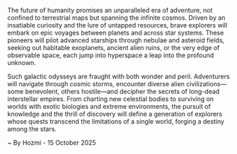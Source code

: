 
The future of humanity promises an unparalleled era of adventure, not confined to terrestrial maps but spanning the infinite cosmos. Driven by an insatiable curiosity and the lure of untapped resources, brave explorers will embark on epic voyages between planets and across star systems. These pioneers will pilot advanced starships through nebulae and asteroid fields, seeking out habitable exoplanets, ancient alien ruins, or the very edge of observable space, each jump into hyperspace a leap into the profound unknown.

Such galactic odysseys are fraught with both wonder and peril. Adventurers will navigate through cosmic storms, encounter diverse alien civilizations—some benevolent, others hostile—and decipher the secrets of long-dead interstellar empires. From charting new celestial bodies to surviving on worlds with exotic biologies and extreme environments, the pursuit of knowledge and the thrill of discovery will define a generation of explorers whose quests transcend the limitations of a single world, forging a destiny among the stars.

~ By Hozmi - 15 October 2025
